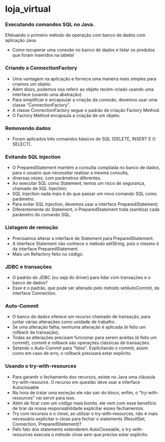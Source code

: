 # loja_virtual
### Executando comandos SQL no Java.
Efetuando o primeiro método de operação com banco de dados com aplicação Java.
* Como recuperar uma conexão no banco de dados e listar os produtos que foram inseridos na tabela!
### Criando a ConnectionFactory
* Uma vantagem na aplicação e fornece uma maneira mais simples para criamos um objeto. 
* Além disso, podemos nos referir ao objeto recém-criado usando uma interface (usando uma abstração). 
* Para simplificar e encapsular a criação da conexão, devemos usar uma classe “ConnectionFactory”. 
* A classe ConnectionFactory segue o padrão de criação Factory Method.
* O Factory Method encapsula a criação de um objeto.
### Removendo dados
* Foram aplicados três comandos básicos do SQL (DELETE, INSERT E O SELECT).
### Evitando SQL Injection
* O PreparedStatement mantém a consulta compilada no banco de dados, para o usuário que necessitar realizar a mesma consulta, 
* diversas vezes, com parâmetros diferentes. 
* Ao executar SQL como Statement, temos um risco de segurança, chamado de SQL Injection;
* SQL Injection nada mais é do que passar um novo comando SQL como parâmetro.
* Para evitar SQL Injection, devemos usar a interface PreparedStatement;
* Diferentemente do Statement, o PreparedStatement trata (sanitiza) cada parâmetro do comando SQL.
### Listagem de remoção
* Precisamos alterar a interface de Statement para PreparedStatement.
* A interface Statement não conhece o método setString, pois o mesmo é da interface PreparedStatement.
* Mais um Refactory feito no código.
### JDBC e transações
* O padrão do JDBC (ou seja do driver) para lidar com transações e o banco de dados?
* Esse é o padrão, que pode ser alterado pelo método setAutoCommit, da interface Connection.
### Auto-Commit
* O banco de dados oferece um recurso chamado de transação, para juntar várias alterações como unidade de trabalho.
* Se uma alteração falha, nenhuma alteração é aplicada (é feito um rollback da transação);
* Todas as alterações precisam funcionar para serem aceitas (é feito um commit), commit e rollback são operações clássicas de transações.
* Setando o Auto-Commit para "false". Explicitando o commit, assim como em caso de erro, o rollback precisará estar explícito.
### Usando o try-with-resources
* Para garantir o fechamento dos recursos, existe no Java uma cláusula try-with-resource. O recurso em questão deve usar a interface Autoclosable
* Na hora de tratar uma exceção ele não sair do bloco, enfim, o “try-with-resources” vai servir para isso. 
* Além de ficar com um código mais bonito, ele vem com esse benefício de tirar da nossa responsabilidade explicitar esses fechamentos.
* Try com recursos e o close, ao utilizar o try-with-resources, não é mais necessário explicitar o close para fechar o statements (ResultSet, Connection, PreparedStatement)?
* Pelo fato dos statements estenderem AutoCloseable, o try-with-resources executa o método close sem que precise estar explícito.


